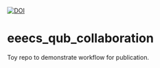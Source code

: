 

[![DOI](https://sandbox.zenodo.org/badge/728694737.svg)](https://sandbox.zenodo.org/doi/10.5072/zenodo.6902)



# eeecs_qub_collaboration

Toy repo to demonstrate workflow for publication.
